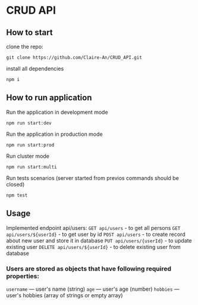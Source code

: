 # CRUD API
## How to start
clone the repo:
```
git clone https://github.com/Claire-An/CRUD_API.git
```
install all dependencies
```
npm i
```
## How to run application
Run the application in development mode 
```
npm run start:dev
```
Run the application in production mode 
```
npm run start:prod
```
Run cluster mode 
```
npm run start:multi
```
Run tests scenarios (server started from previos commands should be closed)
```
npm test
```
## Usage
Implemented endpoint api/users: 
`GET api/users` - to get all persons
`GET api/users/${userId}` - to get user by id
`POST api/users` - to create record about new user and store it in database
`PUT api/users/{userId}` - to update existing user
`DELETE api/users/${userId}` - to delete existing user from database
### Users are stored as objects that have following required properties:
`username` — user's name (string)
`age` — user's age (number)
`hobbies` — user's hobbies (array of strings or empty array)